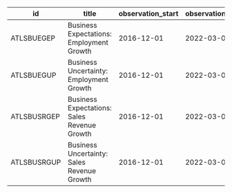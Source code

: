 | id          | title                                       | observation_start   | observation_end   |
|-------------|---------------------------------------------|---------------------|-------------------|
| ATLSBUEGEP  | Business Expectations: Employment Growth    | 2016-12-01          | 2022-03-01        |
| ATLSBUEGUP  | Business Uncertainty: Employment Growth     | 2016-12-01          | 2022-03-01        |
| ATLSBUSRGEP | Business Expectations: Sales Revenue Growth | 2016-12-01          | 2022-03-01        |
| ATLSBUSRGUP | Business Uncertainty: Sales Revenue Growth  | 2016-12-01          | 2022-03-01        |